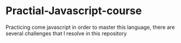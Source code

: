 # Practial-Javascript-course
Practicing come javascript in order to master this language, there are several challenges that I resolve in this repository  
